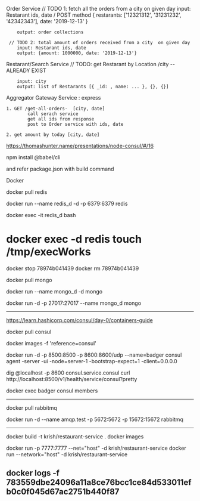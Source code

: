 
Order Service
    // TODO 1: fetch all the orders from a city on given day
        input: Restarant ids, date / POST method
        {
            restarants: ['12321312', '31231232', '42342343'],
            date: '2019-12-13'
        }

        output: order collections

     // TODO 2: total amount of orders received from a city  on given day
        input: Restarant ids, date
        output: {amount: 1000000, date: '2019-12-13'}

Restarant/Search Service
    // TODO: get Restarant by Location /city -- ALREADY EXIST

        input: city
        output: list of Restarants [{ _id: , name: ... }, {}, {}]


Aggregator Gateway Service : express
 
    1. GET /get-all-orders-  [city, date]
            call serach service
            get all ids from response
            post to Order service with ids, date

    2. get amount by today [city, date]

https://thomashunter.name/presentations/node-consul/#/16

npm install @babel/cli

and refer package.json with build command


Docker

docker pull redis

docker run --name redis_d -d -p 6379:6379 redis

docker exec -it redis_d bash


# docker exec -d redis touch /tmp/execWorks


docker stop 78974b041439
docker rm 78974b041439


docker pull mongo

docker run --name mongo_d -d mongo

docker run -d -p 27017:27017 --name mongo_d mongo


---
https://learn.hashicorp.com/consul/day-0/containers-guide

docker pull consul

docker images -f 'reference=consul'

docker run -d -p 8500:8500 -p 8600:8600/udp --name=badger consul agent -server -ui -node=server-1 -bootstrap-expect=1 -client=0.0.0.0

dig @localhost -p 8600 consul.service.consul
curl http://localhost:8500/v1/health/service/consul?pretty

docker exec badger consul members

---
docker pull rabbitmq

docker run -d --name amqp.test -p 5672:5672 -p 15672:15672 rabbitmq

---

docker build -t krish/restaurant-service .
docker images

docker run -p 7777:7777 --net="host" -d krish/restaurant-service 
docker run   --network="host" -d krish/restaurant-service 


docker logs -f 783559dbe24096a11a8ce76bcc1ce84d533011efb0c0f045d67ac2751b440f87
----